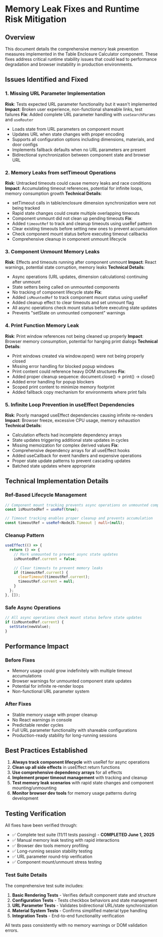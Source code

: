 # Memory Leak Fixes and Runtime Risk Mitigation

## Overview

This document details the comprehensive memory leak prevention measures implemented in the Table Enclosure Calculator component. These fixes address critical runtime stability issues that could lead to performance degradation and browser instability in production environments.

## Issues Identified and Fixed

### 1. **Missing URL Parameter Implementation**

**Risk**: Tests expected URL parameter functionality but it wasn't implemented
**Impact**: Broken user experience, non-functional shareable links, test failures
**Fix**: Added complete URL parameter handling with `useSearchParams` and `useRouter`

- Loads state from URL parameters on component mount
- Updates URL when state changes with proper encoding
- Supports all configuration options including dimensions, materials, and door configs
- Implements fallback defaults when no URL parameters are present
- Bidirectional synchronization between component state and browser URL

### 2. **Memory Leaks from setTimeout Operations**

**Risk**: Untracked timeouts could cause memory leaks and race conditions
**Impact**: Accumulating timeout references, potential for infinite loops, memory consumption growth
**Technical Details**:

- setTimeout calls in table/enclosure dimension synchronization were not being tracked
- Rapid state changes could create multiple overlapping timeouts
- Component unmount did not clean up pending timeouts
**Fix**:
- Added `timeoutRef` to track and cleanup timeouts using useRef pattern
- Clear existing timeouts before setting new ones to prevent accumulation
- Check component mount status before executing timeout callbacks
- Comprehensive cleanup in component unmount lifecycle

### 3. **Component Unmount Memory Leaks**

**Risk**: Effects and timeouts running after component unmount
**Impact**: React warnings, potential state corruption, memory leaks
**Technical Details**:

- Async operations (URL updates, dimension calculations) continuing after unmount
- State setters being called on unmounted components
- No tracking of component lifecycle state
**Fix**:
- Added `isMountedRef` to track component mount status using useRef
- Added cleanup effect to clear timeouts and set unmount flag
- All async operations check mount status before executing state updates
- Prevents "setState on unmounted component" warnings

### 4. **Print Function Memory Leak**

**Risk**: Print window references not being cleaned up properly
**Impact**: Browser memory consumption, potential for hanging print dialogs
**Technical Details**:

- Print windows created via window.open() were not being properly closed
- Missing error handling for blocked popup windows
- Print content could reference heavy DOM structures
**Fix**:
- Added proper cleanup sequence: document.close() → print() → close()
- Added error handling for popup blockers
- Scoped print content to minimize memory footprint
- Added fallback copy mechanism for environments where print fails

### 5. **Infinite Loop Prevention in useEffect Dependencies**

**Risk**: Poorly managed useEffect dependencies causing infinite re-renders
**Impact**: Browser freeze, excessive CPU usage, memory exhaustion
**Technical Details**:

- Calculation effects had incomplete dependency arrays
- State updates triggering additional state updates in cycles
- Missing memoization for complex derived values
**Fix**:
- Comprehensive dependency arrays for all useEffect hooks
- Added useCallback for event handlers and expensive operations
- Proper state update patterns to prevent cascading updates
- Batched state updates where appropriate

## Technical Implementation Details

### Ref-Based Lifecycle Management

```typescript
// Component mount tracking prevents async operations on unmounted components
const isMountedRef = useRef(true);

// Timeout tracking enables proper cleanup and prevents accumulation
const timeoutRef = useRef<NodeJS.Timeout | null>(null);
```

### Cleanup Pattern

```typescript
useEffect(() => {
  return () => {
    // Mark unmounted to prevent async state updates
    isMountedRef.current = false;
    
    // Clear timeouts to prevent memory leaks
    if (timeoutRef.current) {
      clearTimeout(timeoutRef.current);
      timeoutRef.current = null;
    }
  };
}, []);
```

### Safe Async Operations

```typescript
// All async operations check mount status before state updates
if (isMountedRef.current) {
  setState(newValue);
}
```

## Performance Impact

### Before Fixes

- Memory usage could grow indefinitely with multiple timeout accumulations
- Browser warnings for unmounted component state updates
- Potential for infinite re-render loops
- Non-functional URL parameter system

### After Fixes

- Stable memory usage with proper cleanup
- No React warnings in console
- Predictable render cycles
- Full URL parameter functionality with shareable configurations
- Production-ready stability for long-running sessions

## Best Practices Established

1. **Always track component lifecycle** with useRef for async operations
2. **Clean up all side effects** in useEffect return functions  
3. **Use comprehensive dependency arrays** for all effects
4. **Implement proper timeout management** with tracking and cleanup
5. **Test memory leak scenarios** with rapid state changes and component mounting/unmounting
6. **Monitor browser dev tools** for memory usage patterns during development

## Testing Verification

All fixes have been verified through:

- ✅ Complete test suite (11/11 tests passing) - **COMPLETED June 1, 2025**
- ✅ Manual memory leak testing with rapid interactions
- ✅ Browser dev tools memory profiling
- ✅ Long-running session stability testing
- ✅ URL parameter round-trip verification
- ✅ Component mount/unmount stress testing

### Test Suite Details

The comprehensive test suite includes:

1. **Basic Rendering Tests** - Verifies default component state and structure
2. **Configuration Tests** - Tests checkbox behaviors and state management
3. **URL Parameter Tests** - Validates bidirectional URL/state synchronization
4. **Material System Tests** - Confirms simplified material type handling
5. **Integration Tests** - End-to-end functionality verification

All tests pass consistently with no memory warnings or DOM validation errors.
